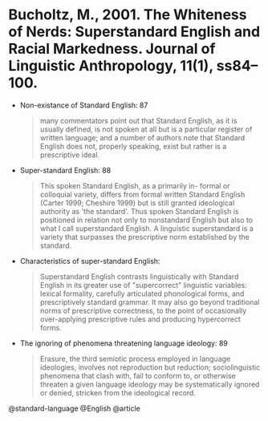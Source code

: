 # Bucholtz, M., 2001. The Whiteness of Nerds: Superstandard English and Racial Markedness. Journal of Linguistic Anthropology, 11(1), ss84–100.

- Non-existance of Standard English: 87

  > many commentators point out that Standard English, as it is usually defined, is not spoken at all but is a particular register of written language; and a number of authors note that Standard English does not, properly speaking, exist but rather is a prescriptive ideal.

- Super-standard English: 88

  > This spoken Standard English, as a primarily in- formal or colloquial variety, differs from formal written Standard English (Carter 1999; Cheshire 1999) but is still granted ideological authority as 'the standard'. Thus spoken Standard English is positioned in relation not only to nonstandard English but also to what I call superstandard English. A linguistic superstandard is a variety that surpasses the prescriptive norm established by the standard. 

- Characteristics of super-standard English:

  > Superstandard English contrasts linguistically with Standard English in its greater use of "supercorrect" linguistic variables: lexical formality, carefully articulated phonological forms, and prescriptively standard grammar. It may also go beyond traditional norms of prescriptive correctness, to the point of occasionally over-applying prescriptive rules and producing hypercorrect forms.

- The ignoring of phenomena threatening language ideology: 89

  > Erasure, the third semiotic process employed in language ideologies, involves not reproduction but reduction; sociolinguistic phenomena that clash with, fail to conform to, or otherwise threaten a given language ideology may be systematically ignored or denied, stricken from the ideological record.

@standard-language
@English
@article
